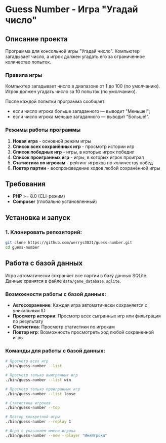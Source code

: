 # Guess Number - Игра "Угадай число"

## Описание проекта

Программа для консольной игры "Угадай число". Компьютер загадывает число, а игрок должен угадать его за ограниченное количество попыток.

### Правила игры

Компьютер загадывает число в диапазоне от **1** до 100 (по умолчанию).
Игрок должен угадать число за 10 попыток (по умолчанию).

После каждой попытки программа сообщает:

- если число игрока больше загаданного — выводит "Меньше!";
- если число игрока меньше загаданного — выводит "Больше!".

### Режимы работы программы

1. **Новая игра** - основной режим игры
2. **Список всех сохранённых игр** - просмотр истории игр
3. **Список победных игр** - игры, в которых игрок победил
4. **Список проигранных игр** - игры, в которых игрок проиграл
5. **Статистика по игрокам** - рейтинг игроков по количеству побед
6. **Повтор партии** - воспроизведение ходов любой сохранённой игры

## Требования

- **PHP** >= 8.0 (CLI-режим)
- **Composer** (глобально установленный)

## Установка и запуск

### 1. Клонировать репозиторий:

```bash
git clone https://github.com/werrys3021/guess-number.git
cd guess-number
```


## Работа с базой данных

Игра автоматически сохраняет все партии в базу данных SQLite. Данные хранятся в файле `data/game_database.sqlite`.

### Возможности работы с базой данных:

- **Автосохранение**: Каждая игра автоматически сохраняется с уникальным ID
- **Просмотр истории**: Просмотр всех сыгранных игр или фильтрация по результату
- **Статистика**: Просмотр статистики по игрокам
- **Повтор игр**: Возможность просмотреть ход любой сохраненной игры

### Команды для работы с базой данных:

```bash
# Просмотр всех игр
./bin/guess-number --list

# Просмотр только выигранных игр  
./bin/guess-number --list win

# Просмотр только проигранных игр
./bin/guess-number --list loose

# Статистика игроков
./bin/guess-number --top

# Повтор конкретной игры
./bin/guess-number --replay 1

# Игра с указанием имени игрока
./bin/guess-number --new --player "ИмяИгрока"
```
